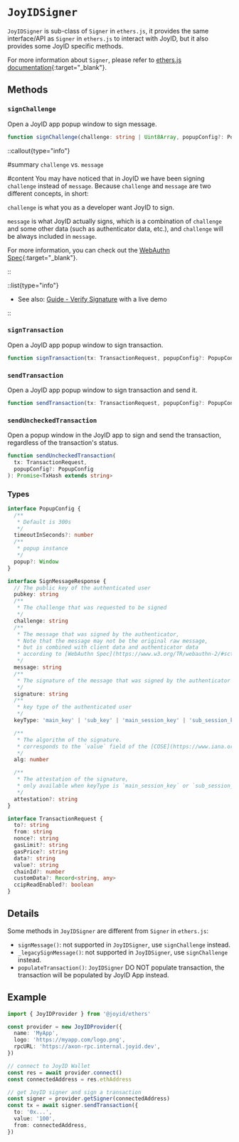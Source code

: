 # `JoyIDSigner`

`JoyIDSigner` is sub-class of `Signer` in `ethers.js`, it provides the same interface/API as `Signer` in `ethers.js` to interact with JoyID, but it also provides some JoyID specific methods.

For more information about `Signer`, please refer to [ethers.js documentation](https://docs.ethers.io/v5/api/signer/){:target="\_blank"}.

## Methods

### `signChallenge`

Open a JoyID app popup window to sign message.

```typescript
function signChallenge(challenge: string | Uint8Array, popupConfig?: PopupConfig): Promise<SignMessageResponse>
```

::callout{type="info"}

#summary
`challenge` vs. `message`

#content
You may have noticed that in JoyID we have been signing `challenge` instead of `message`. Because `challenge` and `message` are two different concepts, in short:

`challenge` is what you as a developer want JoyID to sign.

`message` is what JoyID actually signs, which is a combination of `challenge` and some other data (such as authenticator data, etc.), and `challenge` will be always included in `message`.

For more information, you can check out the [WebAuthn Spec](https://www.w3.org/TR/webauthn-2/#sctn-op-get-assertion){:target="\_blank"}.

::

::list{type="info"}

- See also: [Guide - Verify Signature](/guide/verification/verify-signature) with a live demo

::

### `signTransaction`

Open a JoyID app popup window to sign transaction.

```typescript
function signTransaction(tx: TransactionRequest, popupConfig?: PopupConfig): Promise<string>
```

### `sendTransaction`

Open a JoyID app popup window to sign transaction and send it.

```typescript
function sendTransaction(tx: TransactionRequest, popupConfig?: PopupConfig): Promise<providers.TransactionResponse>
```

### `sendUncheckedTransaction`

Open a popup window in the JoyID app to sign and send the transaction, regardless of the transaction's status.

```typescript
function sendUncheckedTransaction(
  tx: TransactionRequest,
  popupConfig?: PopupConfig
): Promise<TxHash extends string>
```

### Types

```typescript
interface PopupConfig {
  /**
   * Default is 300s
   */
  timeoutInSeconds?: number
  /**
   * popup instance
   */
  popup?: Window
}

interface SignMessageResponse {
  // The public key of the authenticated user
  pubkey: string
  /**
   * The challenge that was requested to be signed
   */
  challenge: string
  /**
   * The message that was signed by the authenticator,
   * Note that the message may not be the original raw message,
   * but is combined with client data and authenticator data
   * according to [WebAuthn Spec](https://www.w3.org/TR/webauthn-2/#sctn-op-get-assertion).
   */
  message: string
  /**
   * The signature of the message that was signed by the authenticator
   */
  signature: string
  /**
   * key type of the authenticated user
   */
  keyType: 'main_key' | 'sub_key' | 'main_session_key' | 'sub_session_key'

  /**
   * The algorithm of the signature.
   * corresponds to the `value` field of the [COSE](https://www.iana.org/assignments/cose/cose.xhtml#algorithms) structure
   */
  alg: number

  /**
   * The attestation of the signature,
   * only available when keyType is `main_session_key` or `sub_session_key`
   */
  attestation?: string
}

interface TransactionRequest {
  to?: string
  from: string
  nonce?: string
  gasLimit?: string
  gasPrice?: string
  data?: string
  value?: string
  chainId?: number
  customData?: Record<string, any>
  ccipReadEnabled?: boolean
}
```

## Details

Some methods in `JoyIDSigner` are different from `Signer` in `ethers.js`:

- `signMessage()`: not supported in `JoyIDSigner`, use `signChallenge` instead.
- `_legacySignMessage()`: not supported in `JoyIDSigner`, use `signChallenge` instead.
- `populateTransaction()`: `JoyIDSigner` DO NOT populate transaction, the transaction will be populated by JoyID App instead.

## Example

```typescript
import { JoyIDProvider } from '@joyid/ethers'

const provider = new JoyIDProvider({
  name: 'MyApp',
  logo: 'https://myapp.com/logo.png',
  rpcURL: 'https://axon-rpc.internal.joyid.dev',
})

// connect to JoyID Wallet
const res = await provider.connect()
const connectedAddress = res.ethAddress

// get JoyID signer and sign a transaction
const signer = provider.getSigner(connectedAddress)
const tx = await signer.sendTransaction({
  to: '0x...',
  value: '100',
  from: connectedAddress,
})
```
